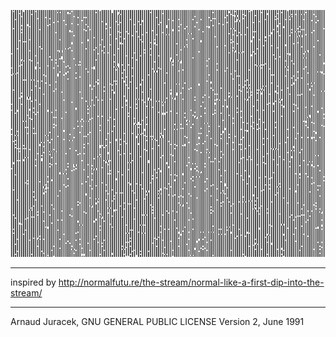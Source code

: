 ![preview](preview.gif?raw=true "preview")

---
inspired by http://normalfutu.re/the-stream/normal-like-a-first-dip-into-the-stream/

---
Arnaud Juracek, GNU GENERAL PUBLIC LICENSE Version 2, June 1991
